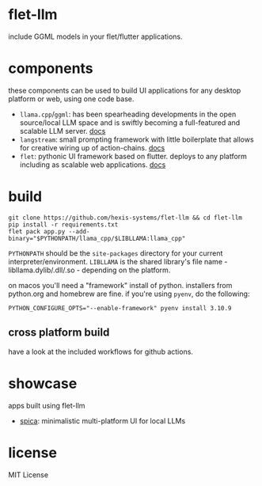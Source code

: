 
# flet-llm

include GGML models in your flet/flutter applications.

# components

these components can be used to build UI applications for any desktop platform or web, using one code base.

- `llama.cpp`/`ggml`: has been spearheading developments in the open source/local LLM space and is swiftly becoming a full-featured and scalable LLM server. [docs](https://llama-cpp-python.readthedocs.io)
- `langstream`: small prompting framework with little boilerplate that allows for creative wiring up of action-chains. [docs](https://rogeriochaves.github.io/langstream)
- `flet`: pythonic UI framework based on flutter. deploys to any platform including as scalable web applications. [docs](https://flet.dev/docs)

# build

```
git clone https://github.com/hexis-systems/flet-llm && cd flet-llm
pip install -r requirements.txt
flet pack app.py --add-binary="$PYTHONPATH/llama_cpp/$LIBLLAMA:llama_cpp"
```
`PYTHONPATH` should be the `site-packages` directory for your current interpreter/environment. `LIBLLAMA` is the shared library's file name - libllama.dylib/.dll/.so - depending on the platform.

on macos you'll need a "framework" install of python. installers from python.org and homebrew are fine. if you're using `pyenv`, do the following:

```
PYTHON_CONFIGURE_OPTS="--enable-framework" pyenv install 3.10.9
```

## cross platform build

have a look at the included workflows for github actions.

# showcase

apps built using flet-llm

- [spica](https://hexis.systems/spica): minimalistic multi-platform UI for local LLMs

# license

MIT License
